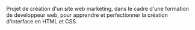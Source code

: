 Projet de création d'un site web marketing, dans le cadre d'une formation de developpeur web,
pour apprendre et perfectionner la création d'interface en HTML et CSS. 
